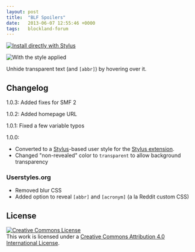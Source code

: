 ```yaml
---
layout: post
title:  "BLF Spoilers"
date:   2013-06-07 12:55:46 +0000
tags:   blockland-forum
---
```


[![Install directly with Stylus](https://img.shields.io/badge/Install%20directly%20with-Stylus-00adad.svg)](/userstyles/files/blf-spoilers.user.css)

![With the style applied](/userstyles/img/88755_after.png)

Unhide transparent text (and `[abbr]`) by hovering over it.

## Changelog

1.0.3: Added fixes for SMF 2

1.0.2: Added homepage URL

1.0.1: Fixed a few variable typos

1.0.0:
- Converted to a [Stylus](http://stylus-lang.com/)-based user style for the [Stylus extension](http://add0n.com/stylus.html).
- Changed "non-revealed" color to `transparent` to allow background transparency

### Userstyles.org

- Removed blur CSS
- Added option to reveal `[abbr]` and `[acronym]` (a la Reddit custom CSS)

## License

[![Creative Commons License](https://i.creativecommons.org/l/by/4.0/88x31.png)](http://creativecommons.org/licenses/by/4.0/)  
This work is licensed under a [Creative Commons Attribution 4.0 International License](http://creativecommons.org/licenses/by/4.0/).
